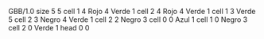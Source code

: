 <gs-board> GBB/1.0
size 5 5
cell 1 4 Rojo 4 Verde 1 
cell 2 4 Rojo 4 Verde 1 
cell 1 3 Verde 5 
cell 2 3 Negro 4 Verde 1 
cell 2 2 Negro 3 
cell 0 0 Azul 1 
cell 1 0 Negro 3 
cell 2 0 Verde 1 
head 0 0
 </gs-board>